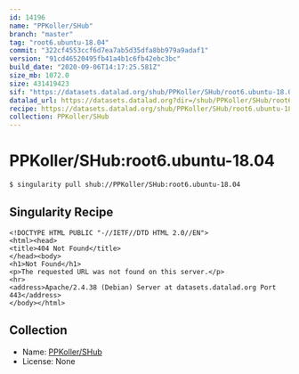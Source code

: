 ```yaml
---
id: 14196
name: "PPKoller/SHub"
branch: "master"
tag: "root6.ubuntu-18.04"
commit: "322cf4553ccf6d7ea7ab5d35dfa8bb979a9adaf1"
version: "91cd46520495fb41a4b1c6fb42ebc3bc"
build_date: "2020-09-06T14:17:25.581Z"
size_mb: 1072.0
size: 431419423
sif: "https://datasets.datalad.org/shub/PPKoller/SHub/root6.ubuntu-18.04/2020-09-06-322cf455-91cd4652/91cd46520495fb41a4b1c6fb42ebc3bc.sif"
datalad_url: https://datasets.datalad.org?dir=/shub/PPKoller/SHub/root6.ubuntu-18.04/2020-09-06-322cf455-91cd4652/
recipe: https://datasets.datalad.org/shub/PPKoller/SHub/root6.ubuntu-18.04/2020-09-06-322cf455-91cd4652/Singularity
collection: PPKoller/SHub
---
```


# PPKoller/SHub:root6.ubuntu-18.04

```bash
$ singularity pull shub://PPKoller/SHub:root6.ubuntu-18.04
```

## Singularity Recipe

```singularity
<!DOCTYPE HTML PUBLIC "-//IETF//DTD HTML 2.0//EN">
<html><head>
<title>404 Not Found</title>
</head><body>
<h1>Not Found</h1>
<p>The requested URL was not found on this server.</p>
<hr>
<address>Apache/2.4.38 (Debian) Server at datasets.datalad.org Port 443</address>
</body></html>
```

## Collection

 - Name: [PPKoller/SHub](https://github.com/PPKoller/SHub)
 - License: None

